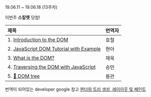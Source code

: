 19.06.11 ~ 19.06.18 (13주차)

이번주 **스칼렛** 당첨!

|   제목   | 번역자  |
| :-------- | :------ |
| 1. [Introduction to the DOM](https://www.digitalocean.com/community/tutorials/introduction-to-the-dom)| 호철 |
| 2. [JavaScript DOM Tutorial with Example ](https://github.com/Lee-hyuna/33-js-concepts-kr/wiki/JavaScript-DOM-Tutorial-with-Example)| 현아 |
| 3. [What is the DOM?](https://css-tricks.com/dom/)| 재욱 |
| 4. [Traversing the DOM with JavaScript](https://github.com/Lee-hyuna/33-js-concepts-kr/wiki/JavaScript%EB%A1%9C-DOM-%EB%93%B1%EC%82%B0%ED%95%98%EA%B8%B0)| 승민 |
| 5. [📌 DOM tree](https://javascript.info/dom-nodes)| 용관 |

번역이 되어있는 developer google 참고
[렌더링 트리 생성, 레이아웃 및 페인트](https://developers.google.com/web/fundamentals/performance/critical-rendering-path/render-tree-construction)